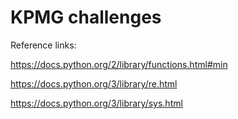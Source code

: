 # KPMG challenges

Reference links:  

https://docs.python.org/2/library/functions.html#min  

https://docs.python.org/3/library/re.html  

https://docs.python.org/3/library/sys.html  

